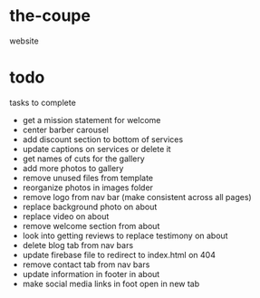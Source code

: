 # the-coupe
website

# todo
tasks to complete

- get a mission statement for welcome
- center barber carousel
- add discount section to bottom of services
- update captions on services or delete it
- get names of cuts for the gallery
- add more photos to gallery
- remove unused files from template
- reorganize photos in images folder
- remove logo from nav bar (make consistent across all pages)
- replace background photo on about
- replace video on about
- remove welcome section from about
- look into getting reviews to replace testimony on about
- delete blog tab from nav bars
- update firebase file to redirect to index.html on 404
- remove contact tab from nav bars
- update information in footer in about
- make social media links in foot open in new tab
